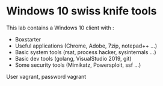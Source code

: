 Windows 10 swiss knife tools
=

This lab contains a Windows 10 client with :
  * Boxstarter
  * Useful applications (Chrome, Adobe, 7zip, notepad++ ...)
  * Basic system tools (rsat, process hacker, sysinternals ...)
  * Basic dev tools (golang, VisualStudio 2019, git)
  * Some security tools (Mimikatz, Powersploit, ssf ...)

User vagrant, password vagrant

